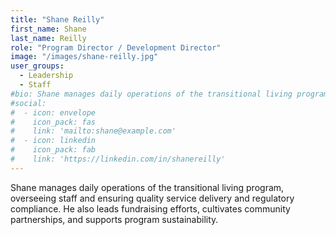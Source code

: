 ```yaml
---
title: "Shane Reilly"
first_name: Shane
last_name: Reilly
role: "Program Director / Development Director"
image: "/images/shane-reilly.jpg"
user_groups:
  - Leadership
  - Staff
#bio: Shane manages daily operations of the transitional living program, overseeing staff and ensuring quality service delivery and regulatory compliance. He also leads fundraising efforts, cultivates community partnerships, and supports program sustainability.
#social:
#  - icon: envelope
#    icon_pack: fas
#    link: 'mailto:shane@example.com'
#  - icon: linkedin
#    icon_pack: fab
#    link: 'https://linkedin.com/in/shanereilly'
---
```


Shane manages daily operations of the transitional living program, overseeing staff and ensuring quality service delivery and regulatory compliance. He also leads fundraising efforts, cultivates community partnerships, and supports program sustainability.
